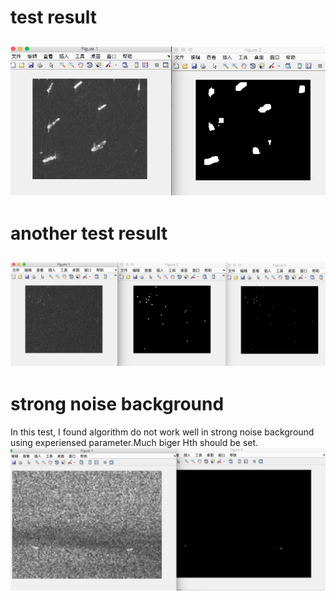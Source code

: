 # test result  
![](src/result_k_0.98_n_7.png)  
---  
# another test result  
![](src/result_n_2.png)  
---  
# strong noise background  
In this test, I found algorithm do not work well in strong noise background 
using experiensed parameter.Much biger Hth should be set.  
![](src/test_result_strongNoise.png)  

